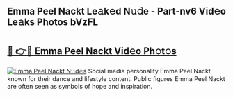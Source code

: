 ## Emma Peel Nackt Le𝚊k𝚎d N𝚞𝚍e - Part-nv6 Vid𝚎o Le𝚊ks Photos bVzFL

# <h2><a href="http://fbail1o.evod.top/?m=Emma+Peel+Nackt">🔗 👉🔴 Emma Peel Nackt Vid𝚎o Ph𝚘t𝚘s</a></h2>

[![Emma Peel Nackt N𝚞d𝚎s](https://i.imgur.com/8V9OHl7.gif)](http://fbail1o.evod.top/?m=Emma+Peel+Nackt)
Social media personality Emma Peel Nackt known for their dance and lifestyle content. Public figures Emma Peel Nackt are often seen as symbols of hope and inspiration. 
